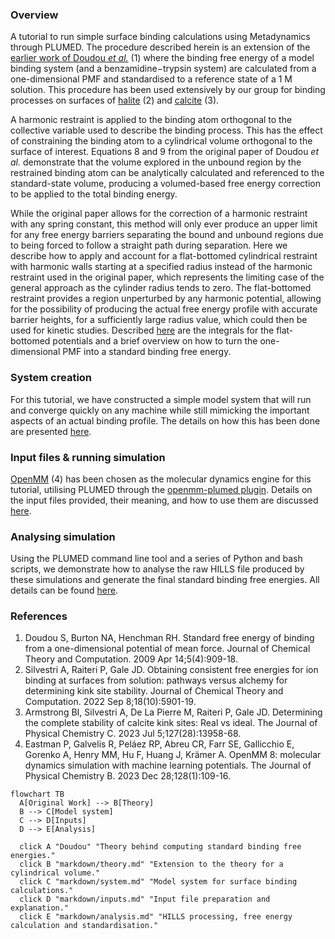 <h3>Overview</h3>

A tutorial to run simple surface binding calculations using Metadynamics through PLUMED. The procedure described herein is an extension of the [earlier work of Doudou <em>et al.</em>](https://pubmed.ncbi.nlm.nih.gov/26609600/) (1) where the binding free energy of a model binding system (and a benzamidine−trypsin system) are calculated from a one-dimensional PMF and standardised to a reference state of a 1 M solution. This procedure has been used extensively by our group for binding processes on surfaces of [halite](https://pubs.acs.org/doi/full/10.1021/acs.jctc.2c00787) (2) and [calcite](https://pubs.acs.org/doi/full/10.1021/acs.jpcc.3c02864) (3).

A harmonic restraint is applied to the binding atom orthogonal to the collective variable used to describe the binding process. This has the effect of constraining the binding atom to a cylindrical volume orthogonal to the surface of interest. Equations 8 and 9 from the original paper of Doudou <em>et al.</em> demonstrate that the volume explored in the unbound region by the restrained binding atom can be analytically calculated and referenced to the standard-state volume, producing a volumed-based free energy correction to be applied to the total binding energy. 

While the original paper allows for the correction of a harmonic restraint with any spring constant, this method will only ever produce an upper limit for any free energy barriers separating the bound and unbound regions due to being forced to follow a straight path during separation. Here we describe how to apply and account for a flat-bottomed cylindrical restraint with harmonic walls starting at a specified radius instead of the harmonic restraint used in the original paper, which represents the limiting case of the general approach as the cylinder radius tends to zero. The flat-bottomed restraint provides a region unperturbed by any harmonic potential, allowing for the possibility of producing the actual free energy profile with accurate barrier heights, for a sufficiently large radius value, which could then be used for kinetic studies. Described [here](markdown/theory.md) are the integrals for the flat-bottomed potentials and a brief overview on how to turn the one-dimensional PMF into a standard binding free energy.

<h3>System creation</h3>

For this tutorial, we have constructed a simple model system that will run and converge quickly on any machine while still mimicking the important aspects of an actual binding profile. The details on how this has been done are presented [here](markdown/system.md).

<h3>Input files & running simulation</h3>

[OpenMM](https://github.com/openmm/openmm) (4) has been chosen as the molecular dynamics engine for this tutorial, utilising PLUMED through the [openmm-plumed plugin](https://github.com/openmm/openmm-plumed). Details on the input files provided, their meaning, and how to use them are discussed [here](markdown/inputs.md).

<h3>Analysing simulation</h3>

Using the PLUMED command line tool and a series of Python and bash scripts, we demonstrate how to analyse the raw HILLS file produced by these simulations and generate the final standard binding free energies. All details can be found [here](markdown/analysis.md).

<h3>References</h3>

1. Doudou S, Burton NA, Henchman RH. Standard free energy of binding from a one-dimensional potential of mean force. Journal of Chemical Theory and Computation. 2009 Apr 14;5(4):909-18.
2. Silvestri A, Raiteri P, Gale JD. Obtaining consistent free energies for ion binding at surfaces from solution: pathways versus alchemy for determining kink site stability. Journal of Chemical Theory and Computation. 2022 Sep 8;18(10):5901-19.
3. Armstrong BI, Silvestri A, De La Pierre M, Raiteri P, Gale JD. Determining the complete stability of calcite kink sites: Real vs ideal. The Journal of Physical Chemistry C. 2023 Jul 5;127(28):13958-68.
4. Eastman P, Galvelis R, Peláez RP, Abreu CR, Farr SE, Gallicchio E, Gorenko A, Henry MM, Hu F, Huang J, Krämer A. OpenMM 8: molecular dynamics simulation with machine learning potentials. The Journal of Physical Chemistry B. 2023 Dec 28;128(1):109-16.

```mermaid
flowchart TB
  A[Original Work] --> B[Theory]
  B --> C[Model system]
  C --> D[Inputs]
  D --> E[Analysis]
  
  click A "Doudou" "Theory behind computing standard binding free energies."
  click B "markdown/theory.md" "Extension to the theory for a cylindrical volume."
  click C "markdown/system.md" "Model system for surface binding calculations."
  click D "markdown/inputs.md" "Input file preparation and explanation."
  click E "markdown/analysis.md" "HILLS processing, free energy calculation and standardisation."
```
